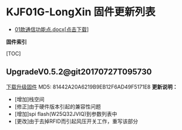 # KJF01G-LongXin 固件更新列表

* [01款通信功能点.docx[点击下载]](01款通信功能点.docx)

**固件索引**

[TOC]

## UpgradeV0.5.2@git20170727T095730
 [下载升级固件](UpgradeV0.5.2@git20170727T095730.bin)
 MD5: 81442A20A6219B9EB12F6AD49F5171E8
**更新说明：**
* [增加]栈空间
* [修正]由于硬件版本引起的兼容性问题
* [增加]spi flash(W25Q32JVIQ)到参数列表中
* [更改]由于去掉RFID而引起风压开关工作，重写该部分




